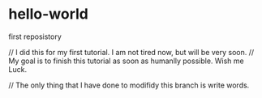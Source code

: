# hello-world
first reposistory

// I did this for my first tutorial. I am not tired now, but will be very soon.
// My goal is to finish this tutorial as soon as humanlly possible. Wish me Luck.

// The only thing that I have done to modifidy this branch is write words.
